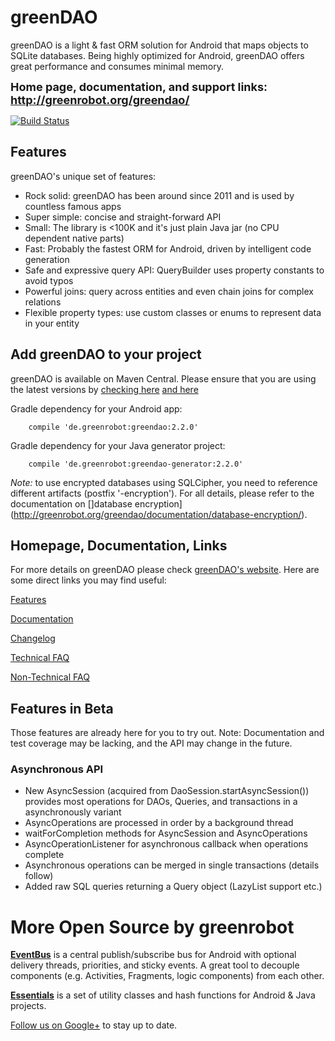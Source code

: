 greenDAO
========
greenDAO is a light & fast ORM solution for Android that maps objects to SQLite databases. Being highly optimized for Android, greenDAO offers great performance and consumes minimal memory.

**<font size="+1">Home page, documentation, and support links: http://greenrobot.org/greendao/</font>**

[![Build Status](https://travis-ci.org/greenrobot/greenDAO.svg?branch=master)](https://travis-ci.org/greenrobot/greenDAO)

Features
--------
greenDAO's unique set of features:

* Rock solid: greenDAO has been around since 2011 and is used by countless famous apps
* Super simple: concise and straight-forward API
* Small: The library is <100K and it's just plain Java jar (no CPU dependent native parts)
* Fast: Probably the fastest ORM for Android, driven by intelligent code generation
* Safe and expressive query API: QueryBuilder uses property constants to avoid typos
* Powerful joins: query across entities and even chain joins for complex relations
* Flexible property types: use custom classes or enums to represent data in your entity


Add greenDAO to your project
----------------------------
greenDAO is available on Maven Central. Please ensure that you are using the latest versions by [checking here](http://search.maven.org/#search%7Cga%7C1%7Cg%3A%22de.greenrobot%22%20AND%20a%3A%22greendao%22) [and here](http://search.maven.org/#search%7Cga%7C1%7Cg%3A%22de.greenrobot%22%20AND%20a%3A%22greendao-generator%22)

Gradle dependency for your Android app:
```
    compile 'de.greenrobot:greendao:2.2.0'
```

Gradle dependency for your Java generator project:
```
    compile 'de.greenrobot:greendao-generator:2.2.0'
```
*Note:* to use encrypted databases using SQLCipher, you need to reference different artifacts (postfix '-encryption'). For all details, please refer to the documentation on []database encryption](http://greenrobot.org/greendao/documentation/database-encryption/).

Homepage, Documentation, Links
------------------------------
For more details on greenDAO please check [greenDAO's website](http://greenrobot.org/greendao). Here are some direct links you may find useful:

[Features](http://greenrobot.org/greendao/features/)

[Documentation](http://greenrobot.org/greendao/documentation/)

[Changelog](http://greenrobot.org/greendao/changelog/)

[Technical FAQ](http://greenrobot.org/greendao/documentation/technical-faq/)

[Non-Technical FAQ](http://greenrobot.org/greendao/documentation/faq/)

Features in Beta
----------------
Those features are already here for you to try out. Note: Documentation and test coverage may be lacking, and the API may change in the future.
### Asynchronous API
* New AsyncSession (acquired from DaoSession.startAsyncSession()) provides most operations for DAOs, Queries, and transactions in a asynchronously variant
* AsyncOperations are processed in order by a background thread
* waitForCompletion methods for AsyncSession and AsyncOperations
* AsyncOperationListener for asynchronous callback when operations complete
* Asynchronous operations can be merged in single transactions (details follow)
* Added raw SQL queries returning a Query object (LazyList support etc.)

More Open Source by greenrobot
==============================
[__EventBus__](https://github.com/greenrobot/EventBus) is a central publish/subscribe bus for Android with optional delivery threads, priorities, and sticky events. A great tool to decouple components (e.g. Activities, Fragments, logic components) from each other.

[__Essentials__](https://github.com/greenrobot/essentials) is a set of utility classes and hash functions for Android & Java projects.

[Follow us on Google+](https://plus.google.com/b/114381455741141514652/+GreenrobotDe/posts) to stay up to date.

